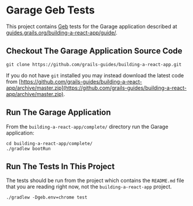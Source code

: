 # Garage Geb Tests

This project contains [Geb](https://gebish.org) tests for the Garage
 application described at [guides.grails.org/building-a-react-app/guide/](http://guides.grails.org/building-a-react-app/guide/index.html).
 
## Checkout The Garage Application Source Code

    git clone https://github.com/grails-guides/building-a-react-app.git
    
If you do not have `git` installed you may instead download the latest
code from [https://github.com/grails-guides/building-a-react-app/archive/master.zip](https://github.com/grails-guides/building-a-react-app/archive/master.zip).

## Run The Garage Application

From the `building-a-react-app/complete/` directory run the Garage
application:

    cd building-a-react-app/complete/
    ./gradlew bootRun
    
## Run The Tests In This Project

The tests should be run from the project which contains the `README.md`
file that you are reading right now, not the `building-a-react-app` project.

    ./gradlew -Dgeb.env=chrome test 
